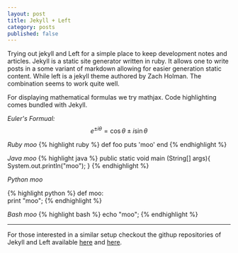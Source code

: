 ```yaml
---
layout: post
title: Jekyll + Left  
category: posts
published: false
---
```


Trying out jekyll and Left for a simple place to keep development
notes and articles. Jekyll is a static site generator written in
ruby. It allows one to write posts in a some variant of markdown
allowing for easier generation static content. While left is a jekyll
theme authored by Zach Holman. The combination seems to work quite
well.


For displaying mathematical formulas we try mathjax. Code highlighting
comes bundled with Jekyll.

*Euler's Formual:*
$$e^{ \pm i\theta } = \cos \theta \pm i\sin \theta$$

*Ruby moo* 
{% highlight ruby %}
def foo
  puts 'moo'
end
{% endhighlight %}

*Java moo*
{% highlight java %}
public static void main (String[] args){
    System.out.println("moo");
}
{% endhighlight %}

*Python moo*

{% highlight python %}
def moo:   
   print "moo";
{% endhighlight %}

*Bash moo*
{% highlight bash %}
echo "moo";
{% endhighlight %}



--- 
For those interested in a similar setup checkout the githup
repositories of Jekyll and Left available [here][jekyll] and
[here][left].


[jekyll]: https://github.com/mojombo/jekyll
[left]: https://github.com/holman/left#readme
